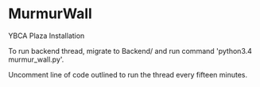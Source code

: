# MurmurWall
YBCA Plaza Installation 

To run backend thread, migrate to Backend/ and run command 'python3.4 murmur_wall.py'.

Uncomment line of code outlined to run the thread every fifteen minutes.
